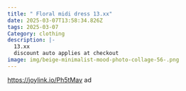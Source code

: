 ```yaml
---
title: " Floral midi dress 13.xx"
date: 2025-03-07T13:58:34.826Z
tags: 2025-03-07
Category: clothing
description: |-
  13.xx 
  discount auto applies at checkout
image: img/beige-minimalist-mood-photo-collage-56-.png
---
```

 https://joylink.io/Ph5tMav ad